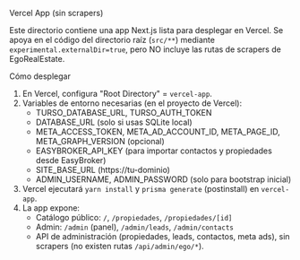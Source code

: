 Vercel App (sin scrapers)

Este directorio contiene una app Next.js lista para desplegar en Vercel.
Se apoya en el código del directorio raíz (`src/**`) mediante `experimental.externalDir=true`,
pero NO incluye las rutas de scrapers de EgoRealEstate.

Cómo desplegar

1) En Vercel, configura "Root Directory" = `vercel-app`.
2) Variables de entorno necesarias (en el proyecto de Vercel):
   - TURSO_DATABASE_URL, TURSO_AUTH_TOKEN
   - DATABASE_URL (solo si usas SQLite local)
   - META_ACCESS_TOKEN, META_AD_ACCOUNT_ID, META_PAGE_ID, META_GRAPH_VERSION (opcional)
   - EASYBROKER_API_KEY (para importar contactos y propiedades desde EasyBroker)
   - SITE_BASE_URL (https://tu-dominio)
   - ADMIN_USERNAME, ADMIN_PASSWORD (solo para bootstrap inicial)
3) Vercel ejecutará `yarn install` y `prisma generate` (postinstall) en `vercel-app`.
4) La app expone:
   - Catálogo público: `/`, `/propiedades`, `/propiedades/[id]`
   - Admin: `/admin` (panel), `/admin/leads`, `/admin/contacts`
   - API de administración (propiedades, leads, contactos, meta ads), sin scrapers (no existen rutas `/api/admin/ego/*`).
